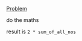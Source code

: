 [Problem](https://www.youtube.com/watch?v=10sMnEraOBs&list=PL-Jc9J83PIiFJRioti3ZV7QabwoJK6eKe&index=16) <br>

do the maths <br>

result is `2 * sum_of_all_nos`
